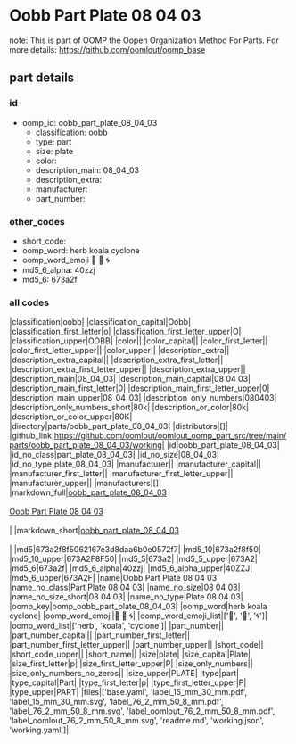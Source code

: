 # Oobb Part Plate 08 04 03  

note: This is part of OOMP the Oopen Organization Method For Parts. For more details: https://github.com/oomlout/oomp_base

##  part details





### id
* oomp_id: oobb_part_plate_08_04_03
  * classification: oobb
  * type: part
  * size: plate
  * color: 
  * description_main: 08_04_03
  * description_extra: 
  * manufacturer: 
  * part_number: 

### other_codes
* short_code: 
* oomp_word: herb koala cyclone
* oomp_word_emoji :herb: :koala: :cyclone:
* md5_6_alpha: 40zzj
* md5_6: 673a2f

### all codes 
|classification|oobb|
|classification_capital|Oobb|
|classification_first_letter|o|
|classification_first_letter_upper|O|
|classification_upper|OOBB|
|color||
|color_capital||
|color_first_letter||
|color_first_letter_upper||
|color_upper||
|description_extra||
|description_extra_capital||
|description_extra_first_letter||
|description_extra_first_letter_upper||
|description_extra_upper||
|description_main|08_04_03|
|description_main_capital|08 04 03|
|description_main_first_letter|0|
|description_main_first_letter_upper|0|
|description_main_upper|08_04_03|
|description_only_numbers|080403|
|description_only_numbers_short|80k|
|description_or_color|80k|
|description_or_color_upper|80K|
|directory|parts/oobb_part_plate_08_04_03|
|distributors|[]|
|github_link|https://github.com/oomlout/oomlout_oomp_part_src/tree/main/parts/oobb_part_plate_08_04_03/working|
|id|oobb_part_plate_08_04_03|
|id_no_class|part_plate_08_04_03|
|id_no_size|08_04_03|
|id_no_type|plate_08_04_03|
|manufacturer||
|manufacturer_capital||
|manufacturer_first_letter||
|manufacturer_first_letter_upper||
|manufacturer_upper||
|manufacturers|[]|
|markdown_full|[oobb_part_plate_08_04_03](https://github.com/oomlout/oomlout_oomp_part_src/tree/main/parts/oobb_part_plate_08_04_03/working)<br>[](https://github.com/oomlout/oomlout_oomp_part_src/tree/main/parts/oobb_part_plate_08_04_03/working)<br>[Oobb Part Plate 08 04 03](https://github.com/oomlout/oomlout_oomp_part_src/tree/main/parts/oobb_part_plate_08_04_03/working)<br><br>|
|markdown_short|[oobb_part_plate_08_04_03](https://github.com/oomlout/oomlout_oomp_part_src/tree/main/parts/oobb_part_plate_08_04_03/working)<br><br>|
|md5|673a2f8f5062167e3d8daa6b0e0572f7|
|md5_10|673a2f8f50|
|md5_10_upper|673A2F8F50|
|md5_5|673a2|
|md5_5_upper|673A2|
|md5_6|673a2f|
|md5_6_alpha|40zzj|
|md5_6_alpha_upper|40ZZJ|
|md5_6_upper|673A2F|
|name|Oobb Part Plate 08 04 03|
|name_no_class|Part Plate 08 04 03|
|name_no_size|08 04 03|
|name_no_size_short|08 04 03|
|name_no_type|Plate 08 04 03|
|oomp_key|oomp_oobb_part_plate_08_04_03|
|oomp_word|herb koala cyclone|
|oomp_word_emoji|:herb: :koala: :cyclone:|
|oomp_word_emoji_list|[':herb:', ':koala:', ':cyclone:']|
|oomp_word_list|['herb', 'koala', 'cyclone']|
|part_number||
|part_number_capital||
|part_number_first_letter||
|part_number_first_letter_upper||
|part_number_upper||
|short_code||
|short_code_upper||
|short_name||
|size|plate|
|size_capital|Plate|
|size_first_letter|p|
|size_first_letter_upper|P|
|size_only_numbers||
|size_only_numbers_no_zeros||
|size_upper|PLATE|
|type|part|
|type_capital|Part|
|type_first_letter|p|
|type_first_letter_upper|P|
|type_upper|PART|
|files|['base.yaml', 'label_15_mm_30_mm.pdf', 'label_15_mm_30_mm.svg', 'label_76_2_mm_50_8_mm.pdf', 'label_76_2_mm_50_8_mm.svg', 'label_oomlout_76_2_mm_50_8_mm.pdf', 'label_oomlout_76_2_mm_50_8_mm.svg', 'readme.md', 'working.json', 'working.yaml']|
